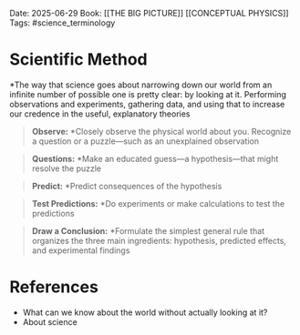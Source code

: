 Date: 2025-06-29
Book: [[THE BIG PICTURE]]  [[CONCEPTUAL PHYSICS]]
Tags: #science_terminology 
# Scientific Method

*The way that science goes about narrowing down our world from an infinite number of possible one is pretty clear: by looking at it. Performing observations and experiments, gathering data, and using that to increase our credence in the useful, explanatory theories

>**Observe:** 
>*Closely observe the physical world about you. Recognize a question or a puzzle—such as an unexplained observation

>**Questions:**
>*Make an educated guess—a hypothesis—that might resolve the puzzle

>**Predict:**
>*Predict consequences of the hypothesis

>**Test Predictions:**
>*Do experiments or make calculations to test the predictions

>**Draw a Conclusion:**
>*Formulate the simplest general rule that organizes the three main ingredients: hypothesis, predicted effects, and experimental findings

# References
- What can we know about the world without actually looking at it?
- About science